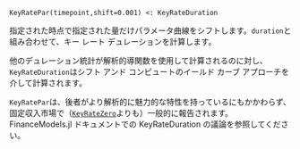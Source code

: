 ```
KeyRatePar(timepoint,shift=0.001) <: KeyRateDuration
```

指定された時点で指定された量だけパラメータ曲線をシフトします。`duration`と組み合わせて、キー レート デュレーションを計算します。

他のデュレーション統計が解析的導関数を使用して計算されるのに対し、`KeyRateDuration`はシフト アンド コンピュートのイールド カーブ アプローチを介して計算されます。

`KeyRatePar`は、後者がより解析的に魅力的な特性を持っているにもかかわらず、固定収入市場で（[`KeyRateZero`](@ref)よりも）一般的に報告されます。FinanceModels.jl ドキュメントでの KeyRateDuration の議論を参照してください。
